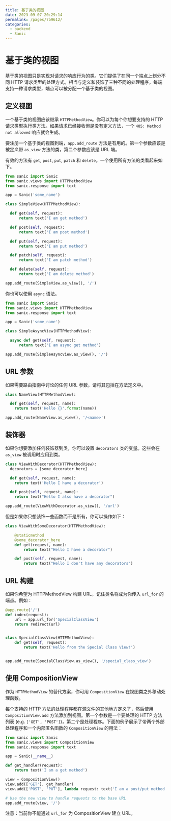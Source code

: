 ```yaml
---
title: 基于类的视图
date: 2023-09-07 20:29:14
permalink: /pages/7b9612/
categories:
  - backend
  - Sanic
---
```

# 基于类的视图

基于类的视图只是实现对请求的响应行为的类。它们提供了在同一个端点上划分不同 HTTP 请求类型的处理方式。相当与定义和装饰了三种不同的处理程序，每端支持一种请求类型，端点可以被分配一个基于类的视图。

## 定义视图

一个基于类的视图应该继承 `HTTPMethodView`。你可以为每个你想要支持的 HTTP 请求类型执行类方法。如果请求已经接收但是没有定义方法，一个 `405: Method not allowed` 响应就会生成。

要注册一个基于类的视图到端，`app.add_route` 方法是有用的。第一个参数应该是被定义带 `as_view` 方法的类，第二个参数应该是 URL 端。

有效的方法有 `get`, `post`, `put`, `patch` 和 `delete`。一个使用所有方法的类看起来如下。

```python
from sanic import Sanic
from sanic.views import HTTPMethodView
from sanic.response import text

app = Sanic('some_name')

class SimpleView(HTTPMethodView):

  def get(self, request):
      return text('I am get method')

  def post(self, request):
      return text('I am post method')

  def put(self, request):
      return text('I am put method')

  def patch(self, request):
      return text('I am patch method')

  def delete(self, request):
      return text('I am delete method')

app.add_route(SimpleView.as_view(), '/')

```

你也可以使用 `async` 语法。

```python
from sanic import Sanic
from sanic.views import HTTPMethodView
from sanic.response import text

app = Sanic('some_name')

class SimpleAsyncView(HTTPMethodView):

  async def get(self, request):
      return text('I am async get method')

app.add_route(SimpleAsyncView.as_view(), '/')

```

## URL 参数

如果需要路由指南中讨论的任何 URL 参数，请将其包括在方法定义中。

```python
class NameView(HTTPMethodView):

  def get(self, request, name):
    return text('Hello {}'.format(name))

app.add_route(NameView.as_view(), '/<name>')
```

## 装饰器

如果你想要添加任何装饰器到类，你可以设置 `decorators` 类的变量。这些会在 `as_view` 被调用时应用到类。

```python
class ViewWithDecorator(HTTPMethodView):
  decorators = [some_decorator_here]

  def get(self, request, name):
    return text('Hello I have a decorator')

  def post(self, request, name):
    return text("Hello I also have a decorator")

app.add_route(ViewWithDecorator.as_view(), '/url')
```

但是如果你只想装饰一些函数而不是所有，你可以操作如下：

```python
class ViewWithSomeDecorator(HTTPMethodView):

    @staticmethod
    @some_decorator_here
    def get(request, name):
        return text("Hello I have a decorator")

    def post(self, request, name):
        return text("Hello I don't have any decorators")
```

## URL 构建

如果你希望为 HTTPMethodView 构建 URL，记住类名将成为你传入 `url_for` 的端点。例如：

```python
@app.route('/')
def index(request):
    url = app.url_for('SpecialClassView')
    return redirect(url)


class SpecialClassView(HTTPMethodView):
    def get(self, request):
        return text('Hello from the Special Class View!')


app.add_route(SpecialClassView.as_view(), '/special_class_view')
```

## 使用 CompositionView

作为 `HTTPMethodView` 的替代方案，你可用 `CompositionView` 在视图类之外移动处理函数。

每个支持的 HTTP 方法的处理程序都在源文件的其他地方定义了，然后使用 `CompositionView.add` 方法添加到视图。第一个参数是一个要处理的 HTTP 方法列表 (e.g. `['GET', 'POST']`)，第二个是处理程序。下面的例子展示了带两个外部处理程序和一个内部匿名函数的 `CompositionView` 的用法：

```python
from sanic import Sanic
from sanic.views import CompositionView
from sanic.response import text

app = Sanic(__name__)

def get_handler(request):
    return text('I am a get method')

view = CompositionView()
view.add(['GET'], get_handler)
view.add(['POST', 'PUT'], lambda request: text('I am a post/put method'))

# Use the new view to handle requests to the base URL
app.add_route(view, '/')
```

注意：当前你不能通过 `url_for` 为 CompositionView 建立 URL。
